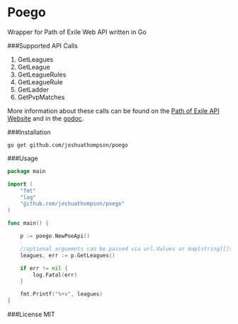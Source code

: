 # Poego
Wrapper for Path of Exile Web API written in Go

###Supported API Calls
1. GetLeagues
2. GetLeague
3. GetLeagueRules
4. GetLeagueRule
5. GetLadder
6. GetPvpMatches


More information about these calls can be found on the [Path of Exile API Website](https://www.pathofexile.com/developer/docs/api) and in the [godoc](http://godoc.org/github.com/JoshuaThompson/poego).

###Installation
```
go get github.com/joshuathompson/poego
```

###Usage 
```go
package main

import (
	"fmt"
	"log"
	"github.com/joshuathompson/poego"
)

func main() {

	p := poego.NewPoeApi()

	//optional arguemnts can be passed via url.Values or map[string][]string
	leagues, err := p.GetLeagues()

	if err != nil {
		log.Fatal(err)
	}

	fmt.Printf("%+v", leagues)
}

```

###License
MIT